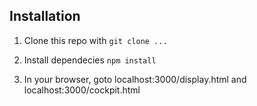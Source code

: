 ## Installation
 1. Clone this repo with
  ``git clone ...``

 1. Install dependecies
  ``npm install``

 1. In your browser, goto localhost:3000/display.html and localhost:3000/cockpit.html